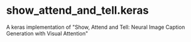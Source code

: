 # show_attend_and_tell.keras
A keras implementation of "Show, Attend and Tell: Neural Image Caption Generation with Visual Attention"
